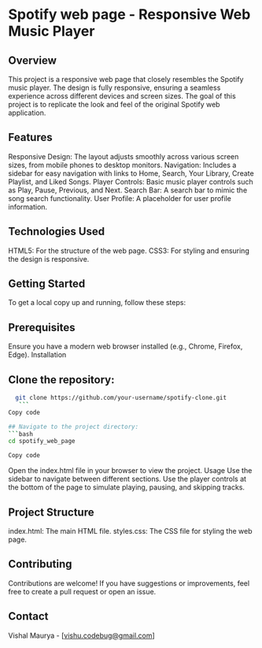 # Spotify web page - Responsive Web Music Player
## Overview
This project is a responsive web page that closely resembles the Spotify music player. The design is fully responsive, ensuring a seamless experience across different devices and screen sizes. The goal of this project is to replicate the look and feel of the original Spotify web application.

## Features
Responsive Design:
The layout adjusts smoothly across various screen sizes, from mobile phones to desktop monitors.
Navigation:
Includes a sidebar for easy navigation with links to Home, Search, Your Library, Create Playlist, and Liked Songs.
Player Controls: Basic music player controls such as Play, Pause, Previous, and Next. Search Bar: A search bar to mimic the song search functionality.
 User Profile: A placeholder for user profile information.
## Technologies Used
HTML5: For the structure of the web page.
CSS3: For styling and ensuring the design is responsive.

## Getting Started
To get a local copy up and running, follow these steps:

## Prerequisites
Ensure you have a modern web browser installed (e.g., Chrome, Firefox, Edge).
Installation
## Clone the repository:
 ```bash
   git clone https://github.com/your-username/spotify-clone.git
    ```
Copy code

 ## Navigate to the project directory:
 ```bash
 cd spotify_web_page
 
Copy code
```
Open the index.html file in your browser to view the project.
Usage
Use the sidebar to navigate between different sections.
Use the player controls at the bottom of the page to simulate playing, pausing, and skipping tracks.
 ##  Project Structure
index.html: The main HTML file.
styles.css: The CSS file for styling the web page.

## Contributing
Contributions are welcome! If you have suggestions or improvements, feel free to create a pull request or open an issue.



## Contact
Vishal Maurya - [vishu.codebug@gmail.com]
